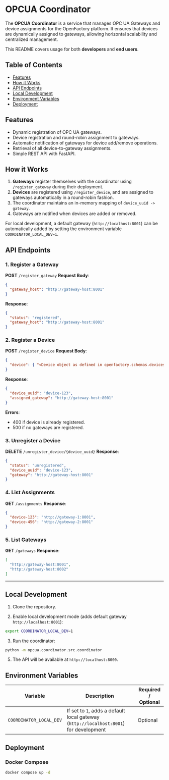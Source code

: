 # OPCUA Coordinator

The **OPCUA Coordinator** is a service that manages OPC UA Gateways and device assignments for the OpenFactory platform. It ensures that devices are dynamically assigned to gateways, allowing horizontal scalability and centralized management.

This README covers usage for both **developers** and **end users**.

## Table of Contents

* [Features](#features)
* [How it Works](#how-it-works)
* [API Endpoints](#api-endpoints)
* [Local Development](#local-development)
* [Environment Variables](#environment-variables)
* [Deployment](#deployment)

## Features

* Dynamic registration of OPC UA gateways.
* Device registration and round-robin assignment to gateways.
* Automatic notification of gateways for device add/remove operations.
* Retrieval of all device-to-gateway assignments.
* Simple REST API with FastAPI.

## How it Works

1. **Gateways** register themselves with the coordinator using `/register_gateway` during their deployment.
2. **Devices** are registered using `/register_device`, and are assigned to gateways automatically in a round-robin fashion.
3. The coordinator maintains an in-memory mapping of `device_uuid -> gateway`.
4. Gateways are notified when devices are added or removed.

For local development, a default gateway (`http://localhost:8001`) can be automatically added by setting the environment variable `COORDINATOR_LOCAL_DEV=1`.

## API Endpoints

### 1. Register a Gateway

**POST** `/register_gateway`
**Request Body**:

```json
{
  "gateway_host": "http://gateway-host:8001"
}
```

**Response**:

```json
{
  "status": "registered",
  "gateway_host": "http://gateway-host:8001"
}
```

### 2. Register a Device

**POST** `/register_device`
**Request Body**:

```json
{
  "device": { "<Device object as defined in openfactory.schemas.devices>" }
}
```

**Response**:

```json
{
  "device_uuid": "device-123",
  "assigned_gateway": "http://gateway-host:8001"
}
```

**Errors**:

* 400 if device is already registered.
* 500 if no gateways are registered.

### 3. Unregister a Device

**DELETE** `/unregister_device/{device_uuid}`
**Response**:

```json
{
  "status": "unregistered",
  "device_uuid": "device-123",
  "gateway": "http://gateway-host:8001"
}
```

### 4. List Assignments

**GET** `/assignments`
**Response**:

```json
{
  "device-123": "http://gateway-1:8001",
  "device-456": "http://gateway-2:8001"
}
```

### 5. List Gateways

**GET** `/gateways`
**Response**:

```json
[
  "http://gateway-host:8001",
  "http://gateway-host:8002"
]
```

---

## Local Development

1. Clone the repository.

2. Enable local development mode (adds default gateway `http://localhost:8001`):

```bash
export COORDINATOR_LOCAL_DEV=1
```

3. Run the coordinator:

```bash
python -m opcua.coordinator.src.coordinator
```

5. The API will be available at `http://localhost:8000`.

## Environment Variables

| Variable                | Description                                                                           | Required / Optional |
| ----------------------- | ------------------------------------------------------------------------------------- | ------------------- |
| `COORDINATOR_LOCAL_DEV` | If set to `1`, adds a default local gateway (`http://localhost:8001`) for development | Optional            |

## Deployment

### Docker Compose

```bash
docker compose up -d
```
